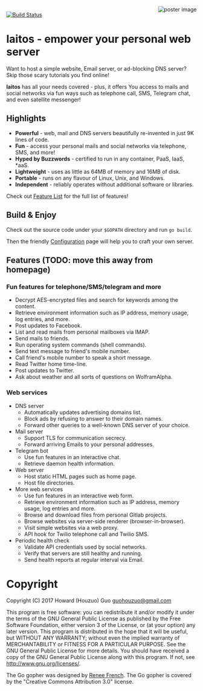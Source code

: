 <img src="https://raw.githubusercontent.com/HouzuoGuo/laitos/master/cosmetic/poster.png" alt="poster image" align="right" />

[![Build Status](https://travis-ci.org/HouzuoGuo/laitos.svg?branch=master)](https://travis-ci.org/HouzuoGuo/laitos)

# laitos - empower your personal web server
Want to host a simple website, Email server, or ad-blocking DNS server? Skip those scary tutorials you find online!

<strong>laitos</strong> has all your needs covered - plus, it offers You access to mails and social networks via fun ways such as telephone call, SMS, Telegram chat, and even satellite messenger!

## Highlights

- <strong>Powerful</strong> - web, mail and DNS servers beautifully re-invented in just 9K lines of code.
- <strong>Fun</strong> - access your personal mails and social networks via telephone, SMS, and more!
- <strong>Hyped by Buzzwords</strong> - certified to run in any container, PaaS, IaaS, *aaS.
- <strong>Lightweight</strong> - uses as little as 64MB of memory and 16MB of disk.
- <strong>Portable</strong> - runs on any flavour of Linux, Unix, and Windows.
- <strong>Independent</strong> - reliably operates without additional software or libraries.

Check out [Feature List](https://github.com/HouzuoGuo/laitos/wiki/Feature-List) for the full list of features!

## Build & Enjoy
Check out the source code under your `$GOPATH` directory and run `go build`.

Then the friendly [Configuration](https://github.com/HouzuoGuo/laitos/wiki/Configuration) page will help you to craft your own server.

## Features (TODO: move this away from homepage)

### Fun features for telephone/SMS/telegram and more
- Decrypt AES-encrypted files and search for keywords among the content.
- Retrieve environment information such as IP address, memory usage, log entries, and more.
- Post updates to Facebook.
- List and read mails from personal mailboxes via IMAP.
- Send mails to friends.
- Run operating system commands (shell commands).
- Send text message to friend's mobile number.
- Call friend's mobile number to speak a short message.
- Read Twitter home time-line.
- Post updates to Twitter.
- Ask about weather and all sorts of questions on WolframAlpha.

### Web services
- DNS server
  * Automatically updates advertising domains list.
  * Block ads by refusing to answer to their domain names.
  * Forward other queries to a well-known DNS server of your choice.
- Mail server
  * Support TLS for communication secrecy.
  * Forward arriving Emails to your personal addresses.
- Telegram bot
  * Use fun features in an interactive chat.
  * Retrieve daemon health information.
- Web server
  * Host static HTML pages such as home page.
  * Host file directories.
- More web services
  * Use fun features in an interactive web form.
  * Retrieve environment information such as IP address, memory usage, log entries and more.
  * Browse and download files from personal Gitlab projects.
  * Browse websites via server-side renderer (browser-in-browser).
  * Visit simple websites via a web proxy.
  * API hook for Twilio telephone call and Twilio SMS.
- Periodic health check
  * Validate API credentials used by social networks.
  * Verify that servers are still healthy and running.
  * Send health reports at regular interval via Email.

Copyright
====================
Copyright (C) 2017 Howard (Houzuo) Guo <guohouzuo@gmail.com>

This program is free software:
you can redistribute it and/or modify it under the terms of the GNU General Public License as published by the Free Software Foundation,
either version 3 of the License, or (at your option) any later version.
This program is distributed in the hope that it will be useful,
but WITHOUT ANY WARRANTY; without even the implied warranty of MERCHANTABILITY or FITNESS FOR A PARTICULAR PURPOSE.
See the GNU General Public License for more details.
You should have received a copy of the GNU General Public License along with this program.
If not, see <http://www.gnu.org/licenses/>.

The Go gopher was designed by [Renee French](http://reneefrench.blogspot.com/). The Go gopher is covered by the "Creative Commons Attribution 3.0" license.
